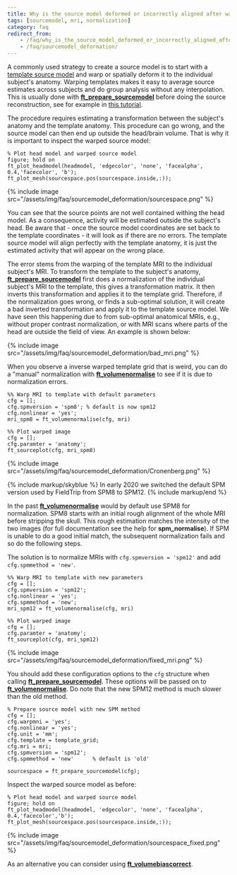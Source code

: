 ```yaml
---
title: Why is the source model deformed or incorrectly aligned after warping template?
tags: [sourcemodel, mri, normalization]
category: faq
redirect_from:
    - /faq/why_is_the_source_model_deformed_or_incorrectly_aligned_after_warping_template/
    - /faq/sourcemodel_deformation/
---
```


A commonly used strategy to create a source model is to start with a [template source model](/template/sourcemodel/#grid-search-in-dipole-fitting) and warp or spatially deform it to the individual subject's anatomy. Warping templates makes it easy to average source estimates across subjects and do group analysis without any interpolation. This is usually done with **[ft_prepare_sourcemodel](/reference/ft_prepare_sourcemodel)** before doing the source reconstruction, see for example in [this tutorial](/tutorial/sourcemodel/#performing-group-analysis-on-3-dimensional-source-reconstructed-data).

The procedure requires estimating a transformation between the subject's anatomy and the template anatomy. This procedure can go wrong, and the source model can then end up outside the head/brain volume. That is why it is important to inspect the warped source model:

    % Plot head model and warped source model
    figure; hold on
    ft_plot_headmodel(headmodel, 'edgecolor', 'none', 'facealpha', 0.4,'facecolor', 'b');
    ft_plot_mesh(sourcespace.pos(sourcespace.inside,:));

{% include image src="/assets/img/faq/sourcemodel_deformation/sourcespace.png" %}

You can see that the source points are not well contained withing the head model. As a consequence, activity will be estimated outside the subject's head. Be aware that - once the source model coordinates are set back to the template coordinates - it will look as if there are no errors. The template source model will align perfectly with the template anatomy, it is just the estimated activity that will appear on the wrong place.

The error stems from the warping of the template MRI to the individual subject's MRI. To transform the template to the subject's anatomy, **[ft_prepare_sourcemodel](/reference/ft_prepare_sourcemodel)** first does a normalization of the individual subject's MRI to the template, this gives a transformation matrix. It then inverts this transformation and applies it to the template grid. Therefore, if the normalization goes wrong, or finds a sub-optimal solution, it will create a bad inverted transformation and apply it to the template source model. We have seen this happening due to from sub-optimal anatomical MRIs, e.g., without proper contrast normalization, or with MRI scans where parts of the head are outside the field of view. An example is shown below:

{% include image src="/assets/img/faq/sourcemodel_deformation/bad_mri.png" %}

When you observe a inverse warped template grid that is weird, you can do a "manual" normalization with **[ft_volumenormalise](/reference/ft_volumenormalise)** to see if it is due to normalization errors.

    %% Warp MRI to template with default parameters
    cfg = [];
    cfg.spmversion = 'spm8'; % default is now spm12
    cfg.nonlinear = 'yes';
    mri_spm8 = ft_volumenormalise(cfg, mri)

    %% Plot warped image
    cfg = [];
    cfg.paramter = 'anatomy';
    ft_sourceplot(cfg, mri_spm8)

{% include image src="/assets/img/faq/sourcemodel_deformation/Cronenberg.png" %}

{% include markup/skyblue %}
In early 2020 we switched the default SPM version used by FieldTrip from SPM8 to SPM12.
{% include markup/end %}

In the past **[ft_volumenormalise](/reference/ft_volumenormalise)** would by default use SPM8 for normalization. SPM8 starts with an initial rough alignment of the whole MRI before stripping the skull. This rough estimation matches the intensity of the two images (for full documentation see the help for **spm_normalise**). If SPM is unable to do a good initial match, the subsequent normalization fails and so do the following steps.

The solution is to normalize MRIs with `cfg.spmversion = 'spm12'` and add `cfg.spmmethod = 'new'`.

    %% Warp MRI to template with new parameters
    cfg = [];
    cfg.spmversion = 'spm12';
    cfg.nonlinear = 'yes';
    cfg.spmmethod = 'new';
    mri_spm12 = ft_volumenormalise(cfg, mri)

    %% Plot warped image
    cfg = [];
    cfg.paramter = 'anatomy';
    ft_sourceplot(cfg, mri_spm12)

{% include image src="/assets/img/faq/sourcemodel_deformation/fixed_mri.png" %}

You should add these configuration options to the `cfg` structure when calling **[ft_prepare_sourcemodel](/reference/ft_prepare_sourcemodel)**. These options will be passed on to **[ft_volumenormalise](/reference/ft_volumenormalise)**. Do note that the new SPM12 method is much slower than the old method.

    % Prepare source model with new SPM method
    cfg = [];
    cfg.warpmni = 'yes';
    cfg.nonlinear = 'yes';
    cfg.unit = 'mm';
    cfg.template = template_grid;
    cfg.mri = mri;
    cfg.spmversion = 'spm12';  
    cfg.spmmethod = 'new'      % default is 'old'

    sourcespace = ft_prepare_sourcemodel(cfg);

Inspect the warped source model as before:

    % Plot head model and warped source model
    figure; hold on
    ft_plot_headmodel(headmodel, 'edgecolor', 'none', 'facealpha', 0.4,'facecolor','b');
    ft_plot_mesh(sourcespace.pos(sourcespace.inside,:));

{% include image src="/assets/img/faq/sourcemodel_deformation/sourcespace_fixed.png" %}

As an alternative you can consider using **[ft_volumebiascorrect](/reference/ft_volumebiascorrect)**.
